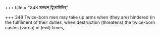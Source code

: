 +++
title = "348 शस्त्रन् द्विजातिभिर्"

+++
348	Twice-born men may take up arms when (they are) hindered (in the fulfilment of their duties, when destruction (threatens) the twice-born castes (varna) in (evil) times,